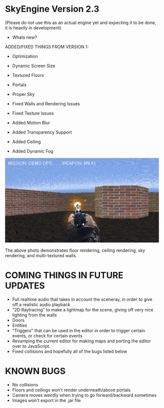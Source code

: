 # SkyEngine Version 2.3
(Please do not use this as an actual engine yet and expecting it to be done, it is heavily in development)

* Whats new?

ADDED/FIXED THINGS FROM VERSION 1:

- Optimization

- Dynamic Screen Size

- Textured Floors

- Portals

- Proper Sky

- Fixed Walls and Rendering Issues

- Fixed Texture Issues

- Added Motion Blur

- Added Transparency Support

- Added Ceiling

- Added Dynamic Fog

![alt text](https://github.com/NotTofuFood/SkyEngineV2/blob/main/SampleScene.PNG?raw=true")

The above photo demonstrates floor rendering, ceiling rendering, sky rendering, and multi-textured walls.

# COMING THINGS IN FUTURE UPDATES

- Full realtime audio that takes in account the sceneray, in order to give off a realistic audio playback
- "2D Raytracing" to make a lightmap for the scene, giving off very nice lighting from the walls
- Doors
- Entities
- "Triggers" that can be used in the editor in order to trigger certain events, or check for certain events
- Revamping the current editor for making maps and porting the editor over to JavaScript.
- Fixed collisions and hopefully all of the bugs listed below

# KNOWN BUGS

- No collisions
- Floors and ceilings won't render underneath/above portals
- Camera moves weirdly when trying to go forward/backward sometimes
- Images won't export in the .jar file

